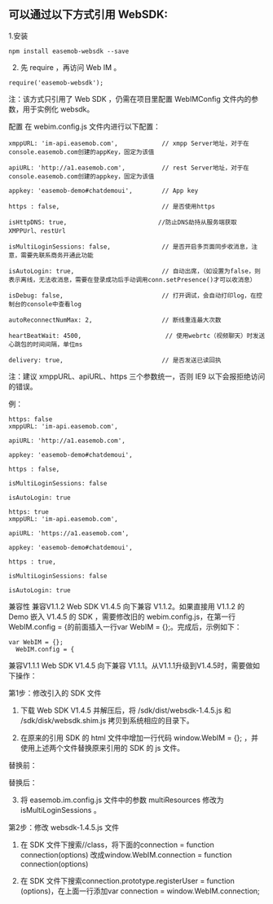 ## 可以通过以下方式引用 WebSDK:

1.安装

```
npm install easemob-websdk --save
```
2. 先 require ，再访问 Web IM 。
```
require('easemob-websdk'); 
```
注：该方式只引用了 Web SDK ，仍需在项目里配置 WebIMConfig 文件内的参数，用于实例化 websdk。

配置
在 webim.config.js 文件内进行以下配置：
```
xmppURL: 'im-api.easemob.com',            // xmpp Server地址，对于在console.easemob.com创建的appKey，固定为该值

apiURL: 'http://a1.easemob.com',          // rest Server地址，对于在console.easemob.com创建的appkey，固定为该值

appkey: 'easemob-demo#chatdemoui',        // App key

https : false,                            // 是否使用https

isHttpDNS: true,                         //防止DNS劫持从服务端获取XMPPUrl、restUrl

isMultiLoginSessions: false,              // 是否开启多页面同步收消息，注意，需要先联系商务开通此功能

isAutoLogin: true,                        // 自动出席，（如设置为false，则表示离线，无法收消息，需要在登录成功后手动调用conn.setPresence()才可以收消息）

isDebug: false,                           // 打开调试，会自动打印log，在控制台的console中查看log

autoReconnectNumMax: 2,                   // 断线重连最大次数

heartBeatWait: 4500,                       // 使用webrtc（视频聊天）时发送心跳包的时间间隔，单位ms

delivery: true,                           // 是否发送已读回执
```
注：建议 xmppURL、apiURL、https 三个参数统一，否则 IE9 以下会报拒绝访问的错误。

例：
```
https: false
xmppURL: 'im-api.easemob.com',

apiURL: 'http://a1.easemob.com',

appkey: 'easemob-demo#chatdemoui',

https : false, 

isMultiLoginSessions: false

isAutoLogin: true

https: true
xmppURL: 'im-api.easemob.com',

apiURL: 'https://a1.easemob.com',

appkey: 'easemob-demo#chatdemoui',

https : true, 

isMultiLoginSessions: false 

isAutoLogin: true
```
兼容性
兼容V1.1.2
Web SDK V1.4.5 向下兼容 V1.1.2。如果直接用 V1.1.2 的 Demo 嵌入 V1.4.5 的 SDK ，需要修改旧的 webim.config.js，在第一行WebIM.config = {的前面插入一行var WebIM = {};。完成后，示例如下：
```
var WebIM = {};
  WebIM.config = {
```
兼容V1.1.1
Web SDK V1.4.5 向下兼容 V1.1.1。从V1.1.1升级到V1.4.5时，需要做如下操作：

第1步：修改引入的 SDK 文件
1. 下载 Web SDK V1.4.5 并解压后，将 /sdk/dist/websdk-1.4.5.js 和 /sdk/disk/websdk.shim.js 拷贝到系统相应的目录下。

2. 在原来的引用 SDK 的 html 文件中增加一行代码 window.WebIM = {}; ，并使用上述两个文件替换原来引用的 SDK 的 js 文件。

替换前：

<!--sdk相关的js-->
<script type='text/javascript' src='static/sdk/strophe.js'></script>
<script type='text/javascript' src='static/sdk/easemob.im-1.1.1.js'></script>
<script type='text/javascript' src='static/sdk/easemob.im.shim.js'></script>
<!--webim相关配置-->
<script type='text/javascript' src='static/js/easemob.im.config.js'></script>
替换后：

<!--sdk相关的js-->
<script type='text/javascript' src='static/sdk/strophe.js'></script>
<script>
    window.WebIM = {};       // 这行代码需要加在引用strophe.js文件的代码后面
</script>
<script type='text/javascript' src='static/sdk/websdk-1.4.5.js'></script>
<script type='text/javascript' src='static/sdk/websdk.shim.js'></script>
<!--webim相关配置-->
<script type='text/javascript' src='static/js/easemob.im.config.js'></script>
3. 将 easemob.im.config.js 文件中的参数 multiResources 修改为 isMultiLoginSessions 。

第2步：修改 websdk-1.4.5.js 文件
1. 在 SDK 文件下搜索//class，将下面的connection = function connection(options) 改成window.WebIM.connection = function connection(options)

2. 在 SDK 文件下搜索connection.prototype.registerUser = function (options)，在上面一行添加var connection = window.WebIM.connection;